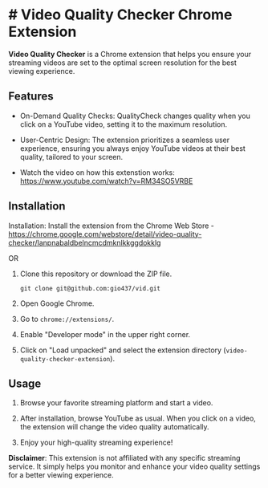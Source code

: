 # # Video Quality Checker Chrome Extension

**Video Quality Checker** is a Chrome extension that helps you ensure your streaming videos are set to the optimal screen resolution for the best viewing experience.

## Features

- On-Demand Quality Checks: QualityCheck changes quality when you click on a YouTube video, setting it to the maximum resolution.

- User-Centric Design: The extension prioritizes a seamless user experience, ensuring you always enjoy YouTube videos at their best quality, tailored to your screen.

- Watch the video on how this extenstion works: https://www.youtube.com/watch?v=RM34SO5VRBE

## Installation

Installation: Install the extension from the Chrome Web Store - https://chrome.google.com/webstore/detail/video-quality-checker/lanpnabaldbelncmcdmknlkkggdokklg

OR

1. Clone this repository or download the ZIP file.

    ```shell
    git clone git@github.com:gio437/vid.git
    ```

2. Open Google Chrome.

3. Go to `chrome://extensions/`.

4. Enable "Developer mode" in the upper right corner.

5. Click on "Load unpacked" and select the extension directory (`video-quality-checker-extension`).

## Usage

1. Browse your favorite streaming platform and start a video.

2. After installation, browse YouTube as usual. When you click on a video, the extension will change the video quality automatically.

3. Enjoy your high-quality streaming experience!

**Disclaimer**: This extension is not affiliated with any specific streaming service. It simply helps you monitor and enhance your video quality settings for a better viewing experience.
